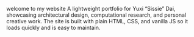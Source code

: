 welcome to my website
A lightweight portfolio for Yuxi “Sissie” Dai, showcasing architectural design, computational research, and personal creative work. The site is built with plain HTML, CSS, and vanilla JS so it loads quickly and is easy to maintain.